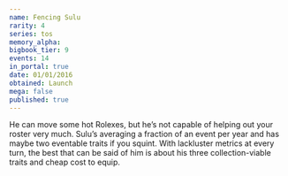 ```yaml
---
name: Fencing Sulu
rarity: 4
series: tos
memory_alpha:
bigbook_tier: 9
events: 14
in_portal: true
date: 01/01/2016
obtained: Launch
mega: false
published: true
---
```


He can move some hot Rolexes, but he’s not capable of helping out your roster very much. Sulu’s averaging a fraction of an event per year and has maybe two eventable traits if you squint. With lackluster metrics at every turn, the best that can be said of him is about his three collection-viable traits and cheap cost to equip.
